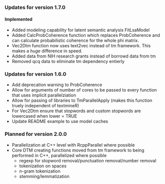 ### Updates for version 1.7.0
#### Implemented
* Added modeling capability for latent semantic analysis FitLsaModel
* Added CalcProbCoherence function which replaces ProbCoherence and can calculate
  probabilistic coherence for the whole phi matrix.
* Vec2Dtm function now uses text2vec instead of tm framework. This makes a
  _huge_ difference in speed. 
* Added data from NIH research grants instead of borrowd data from tm
* Removed qcq data to eliminate tm dependency entierly

### Updates for version 1.6.0

* Add deprecation warning to ProbCoherence 
* Allow for arguments of number of cores to be passed to every function that 
  uses implicit parallelziation 
* Allow for passing of libraries to TmParallelApply (makes this function truely
  independent of textmineR) 
* For Vec2Dtm ensure that stopwords and custom stopwords are lowercased 
  when lower = TRUE 
* Update README example to use model caches 
  
### Planned for version 2.0.0

* Parallelization at C++ level with RcppParallel where possible
* Core DTM creating functions moved from tm framework to being performed in 
  C++, parallelized where possible
  - regexp for stopword removal/punctuation removal/number removal
  - tokenization on spaces
  - n-gram tokenization
  - stemming/lemmatization